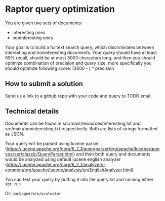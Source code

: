 # Raptor query optimization

You are given two sets of documents:
* interesting ones
* noninteresting ones

Your goal is to build a fulltext search query, which discriminates between interesting and noninteresting documents. Your query should have at least 99% recall, should be at most 3000 characters long, and then you should optimize combination of precision and query size, more specifically you should optimize following score:
(3000 - <query length>) * precision

## How to submit a solution

Send us a link to a github repo with your code and query to TODO email.

## Technical details

Documents can be found in src/main/resources/interesting.txt and src/main/noninteresting.txt respectivelly. Both are lists of strings formatted as JSON.

Your query will be parsed using lucene parser (https://lucene.apache.org/core/6_2_1/queryparser/org/apache/lucene/queryparser/classic/QueryParser.html) and then both query and documents would be analyzed
using default lucene english analyzer (https://lucene.apache.org/core/6_2_1/analyzers-common/org/apache/lucene/analysis/en/EnglishAnalyzer.html). 

You can test your query by putting it into file query.txt and running either:
`sbt run`

Or:
`packaged/bin/evaluator`
